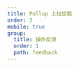```yaml
---
title: Pullup 上拉加载
order: 3
mobile: true
group:
  title: 操作反馈
  order: 1
  path: feedback
---
```


<code src="../demo/Pullup.tsx"></code>
<API src="../src/Pullup.tsx"></API>
